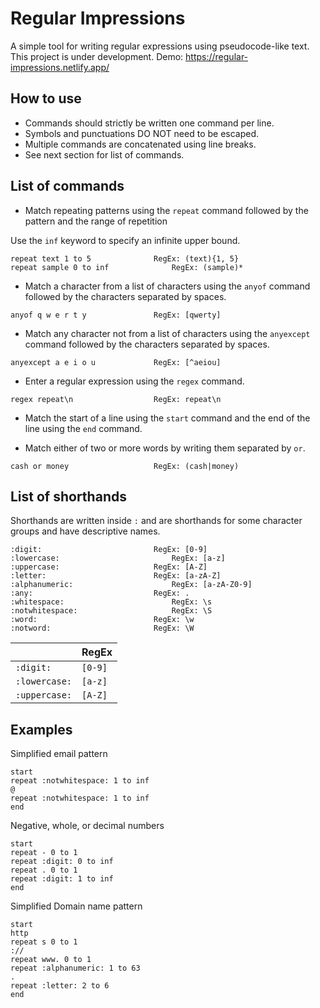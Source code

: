 # Regular Impressions

A simple tool for writing regular expressions using pseudocode-like text. This project is under development.
Demo: https://regular-impressions.netlify.app/

## How to use

- Commands should strictly be written one command per line.
- Symbols and punctuations DO NOT need to be escaped.
- Multiple commands are concatenated using line breaks.
- See next section for list of commands.

## List of commands

- Match repeating patterns using the `repeat` command followed by the pattern and the range of repetition

Use the `inf` keyword to specify an infinite upper bound.

```
repeat text 1 to 5				RegEx: (text){1, 5}
repeat sample 0 to inf				RegEx: (sample)*
```

- Match a character from a list of characters using the `anyof` command followed by the characters separated by spaces.

```
anyof q w e r t y				RegEx: [qwerty]
```

- Match any character not from a list of characters using the `anyexcept` command followed by the characters separated by spaces.

```
anyexcept a e i o u				RegEx: [^aeiou]
```

- Enter a regular expression using the `regex` command.
```
regex repeat\n					RegEx: repeat\n
```

- Match the start of a line using the `start` command and the end of the line using the `end` command.

- Match either of two or more words by writing them separated by `or`.
```
cash or money					RegEx: (cash|money)
```

## List of shorthands

Shorthands are written inside `:` and are shorthands for some character groups and have descriptive names.

```
:digit:							RegEx: [0-9]
:lowercase: 						RegEx: [a-z]
:uppercase:						RegEx: [A-Z]
:letter:						RegEx: [a-zA-Z]
:alphanumeric:						RegEx: [a-zA-Z0-9]
:any:							RegEx: .
:whitespace:						RegEx: \s
:notwhitespace:						RegEx: \S
:word:							RegEx: \w
:notword: 						RegEx: \W
```

|               | RegEx   |
|---------------|---------|
| `:digit:`     | `[0-9]` |
| `:lowercase:` | `[a-z]` |
| `:uppercase:` | `[A-Z]` |

## Examples
Simplified email pattern
```
start
repeat :notwhitespace: 1 to inf
@
repeat :notwhitespace: 1 to inf
end
```

Negative, whole, or decimal numbers
```
start
repeat - 0 to 1
repeat :digit: 0 to inf
repeat . 0 to 1
repeat :digit: 1 to inf
end
```

Simplified Domain name pattern
```
start
http
repeat s 0 to 1
://
repeat www. 0 to 1
repeat :alphanumeric: 1 to 63
.
repeat :letter: 2 to 6
end
```
